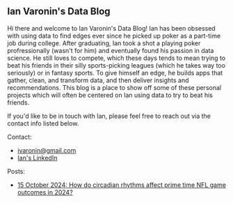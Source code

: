 ## Ian Varonin's Data Blog

Hi there and welcome to Ian Varonin's Data Blog! Ian has been obsessed with using data to find edges ever since he picked up poker as a part-time job during college. After graduating, Ian took a shot a playing poker profressionally (wasn't for him) and eventually found his passion in data science. He still loves to compete, which these days tends to mean trying to beat his friends in their silly sports-picking leagues (which he takes way too seriously) or in fantasy sports. To give himself an edge, he builds apps that gather, clean, and transform data, and then deliver insights and recommendations. This blog is a place to show off some of these personal projects which will often be centered on Ian using data to try to beat his friends.

If you'd like to be in touch with Ian, please feel free to reach out via the contact info listed below. 

Contact: 
- ivaronin@gmail.com
- [Ian's LinkedIn](https://www.linkedin.com/in/ianvaronin/)

Posts:
- [15 October 2024: How do circadian rhythms affect prime time NFL game outcomes in 2024?](https://ivaronin.github.io/2024/10/15/nfl_circadian_rhythm.html)

